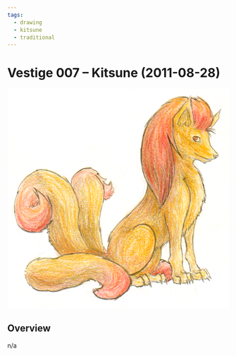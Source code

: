 ```yaml
---
tags:
  - drawing
  - kitsune
  - traditional
---
```


# Vestige 007 – Kitsune (2011-08-28)

<img src="assets/2011-08-28_oldimage-007.png">

## Overview

n/a